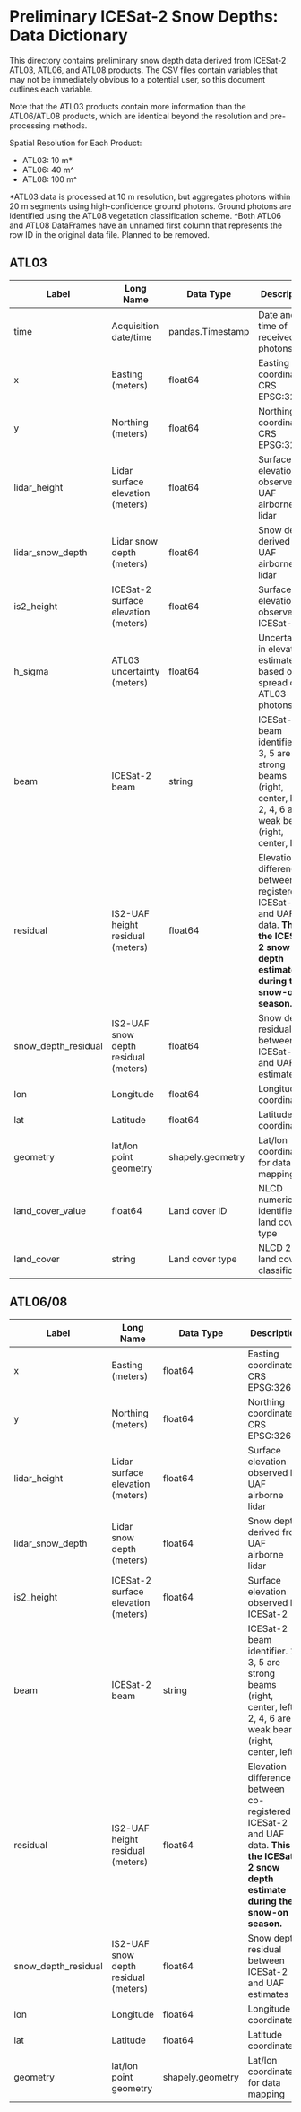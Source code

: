 # Preliminary ICESat-2 Snow Depths: Data Dictionary
This directory contains preliminary snow depth data derived from ICESat-2 ATL03, ATL06, and ATL08 products. The CSV files contain variables that may not be immediately obvious to a potential user, so this document outlines each variable.

Note that the ATL03 products contain more information than the ATL06/ATL08 products, which are identical beyond the resolution and pre-processing methods.

Spatial Resolution for Each Product:
* ATL03: 10 m*
* ATL06: 40 m^
* ATL08: 100 m^

*ATL03 data is processed at 10 m resolution, but aggregates photons within 20 m segments using high-confidence ground photons. Ground photons are identified using the ATL08 vegetation classification scheme.
^Both ATL06 and ATL08 DataFrames have an unnamed first column that represents the row ID in the original data file. Planned to be removed.

## ATL03
| Label     | Long Name | Data Type | Description | 
| ----------- | ----------- | ----------- | ----------- |
| time     | Acquisition date/time | pandas.Timestamp | Date and time of received photons |
| x   | Easting (meters) | float64 | Easting coordinate in CRS EPSG:32606 |
| y | Northing (meters) | float64 | Northing coordinate in CRS EPSG:32606 |
| lidar_height | Lidar surface elevation (meters) | float64 | Surface elevation observed by UAF airborne lidar |
| lidar_snow_depth | Lidar snow depth (meters) | float64 | Snow depth derived from UAF airborne lidar |
| is2_height | ICESat-2 surface elevation (meters) | float64 | Surface elevation observed by ICESat-2 |
| h_sigma | ATL03 uncertainty (meters) | float64 | Uncertainty in elevation estimate, based on spread of ATL03 photons |
| beam | ICESat-2 beam | string | ICESat-2 beam identifier. 1, 3, 5 are strong beams (right, center, left); 2, 4, 6 are weak beams (right, center, left) |
| residual | IS2-UAF height residual (meters) | float64 | Elevation difference between co-registered ICESat-2 and UAF data. **This is the ICESat-2 snow depth estimate during the snow-on season.** |
| snow_depth_residual | IS2-UAF snow depth residual (meters) | float64 | Snow depth residual between ICESat-2 and UAF estimates |
| lon | Longitude | float64 | Longitude coordinate |
| lat | Latitude | float64 | Latitude coordinate |
| geometry | lat/lon point geometry | shapely.geometry | Lat/lon coordinate for data mapping |
| land_cover_value | float64 | Land cover ID | NLCD numeric identifier for land cover type |
| land_cover | string | Land cover type | NLCD 2019 land cover classification |

## ATL06/08
| Label     | Long Name | Data Type | Description | 
| ----------- | ----------- | ----------- | ----------- |
| x | Easting (meters) | float64 | Easting coordinate in CRS EPSG:32606 |
| y | Northing (meters) | float64 | Northing coordinate in CRS EPSG:32606 |
| lidar_height | Lidar surface elevation (meters) | float64 | Surface elevation observed by UAF airborne lidar |
| lidar_snow_depth | Lidar snow depth (meters) | float64 | Snow depth derived from UAF airborne lidar |
| is2_height | ICESat-2 surface elevation (meters) | float64 | Surface elevation observed by ICESat-2 |
| beam | ICESat-2 beam | string | ICESat-2 beam identifier. 1, 3, 5 are strong beams (right, center, left); 2, 4, 6 are weak beams (right, center, left) |
| residual | IS2-UAF height residual (meters) | float64 | Elevation difference between co-registered ICESat-2 and UAF data. **This is the ICESat-2 snow depth estimate during the snow-on season.** |
| snow_depth_residual | IS2-UAF snow depth residual (meters) | float64 | Snow depth residual between ICESat-2 and UAF estimates |
| lon | Longitude | float64 | Longitude coordinate |
| lat | Latitude | float64 | Latitude coordinate |
| geometry | lat/lon point geometry | shapely.geometry | Lat/lon coordinate for data mapping |